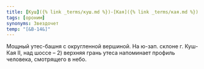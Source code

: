 ```yaml
---
title: [Куш]({% link _terms/куш.md %})-[Кая]({% link _terms/кая.md %}) III
tags: [ороним]
synonyms: Звездочет
temp: "[&В-14&]"
---
```


Мощный утес-башня с округленной вершиной. На ю-зап. склоне г. Куш-Кая II, над
шоссе – 2) верхняя грань утеса напоминает профиль человека, смотрящего в небо.

